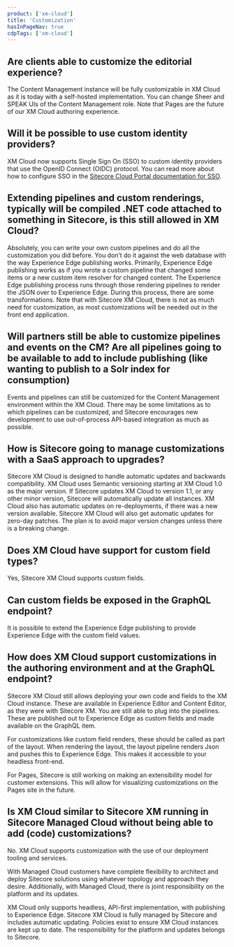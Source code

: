 ```yaml
---
product: ['xm-cloud']
title: 'Customization'
hasInPageNav: true
cdpTags: ['xm-cloud']
---
```


## Are clients able to customize the editorial experience?

The Content Management instance will be fully customizable in XM Cloud as it is today with a self-hosted implementation. You can change Sheer and SPEAK UIs of the Content Management role. Note that Pages are the future of our XM Cloud authoring experience.

## Will it be possible to use custom identity providers?

XM Cloud now supports Single Sign On (SSO) to custom identity providers that use the OpenID Connect (OIDC) protocol. You can read more about how to configure SSO in the [Sitecore Cloud Portal documentation for SSO](https://doc.sitecore.com/portal/en/developers/sitecore-cloud-portal/single-sign-on--sso-.html).

## Extending pipelines and custom renderings, typically will be compiled .NET code attached to something in Sitecore, is this still allowed in XM Cloud?

Absolutely, you can write your own custom pipelines and do all the customization you did before. You don’t do it against the web database with the way Experience Edge publishing works. Primarily, Experience Edge publishing works as if you wrote a custom pipeline that changed some items or a new custom item resolver for changed content. The Experience Edge publishing process runs through those rendering pipelines to render the JSON over to Experience Edge. During this process, there are some transformations. Note that with Sitecore XM Cloud, there is not as much need for customization, as most customizations will be needed out in the front end application.

## Will partners still be able to customize pipelines and events on the CM? Are all pipelines going to be available to add to include publishing (like wanting to publish to a Solr index for consumption)

Events and pipelines can still be customized for the Content Management environment within the XM Cloud. There may be some limitations as to which pipelines can be customized, and Sitecore encourages new development to use out-of-process API-based integration as much as possible.

## How is Sitecore going to manage customizations with a SaaS approach to upgrades?

Sitecore XM Cloud is designed to handle automatic updates and backwards compatibility. XM Cloud uses Semantic versioning starting at XM Cloud 1.0 as the major version. If Sitecore updates XM Cloud to version 1.1, or any other minor version, Sitecore will automatically update all instances. XM Cloud also has automatic updates on re-deployments, if there was a new version available. Sitecore XM Cloud will also get automatic updates for zero-day patches. The plan is to avoid major version changes unless there is a breaking change.

## Does XM Cloud have support for custom field types?

Yes, Sitecore XM Cloud supports custom fields.

## Can custom fields be exposed in the GraphQL endpoint?

It is possible to extend the Experience Edge publishing to provide Experience Edge with the custom field values.

## How does XM Cloud support customizations in the authoring environment and at the GraphQL endpoint?

Sitecore XM Cloud still allows deploying your own code and fields to the XM Cloud instance. These are available in Experience Editor and Content Editor, as they were with Sitecore XM. You are still able to plug into the pipelines. These are published out to Experience Edge as custom fields and made available on the GraphQL item.

For customizations like custom field renders, these should be called as part of the layout. When rendering the layout, the layout pipeline renders Json and pushes this to Experience Edge. This makes it accessible to your headless front-end.

For Pages, Sitecore is still working on making an extensibility model for customer extensions. This will allow for visualizing customizations on the Pages site in the future.

## Is XM Cloud similar to Sitecore XM running in Sitecore Managed Cloud without being able to add (code) customizations?

No. XM Cloud supports customization with the use of our deployment tooling and services.

With Managed Cloud customers have complete flexibility to architect and deploy Sitecore solutions using whatever topology and approach they desire. Additionally, with Managed Cloud, there is joint responsibility on the platform and its updates.

XM Cloud only supports headless, API-first implementation, with publishing to Experience Edge. Sitecore XM Cloud is fully managed by Sitecore and includes automatic updating. Policies exist to ensure XM Cloud instances are kept up to date. The responsibility for the platform and updates belongs to Sitecore.
